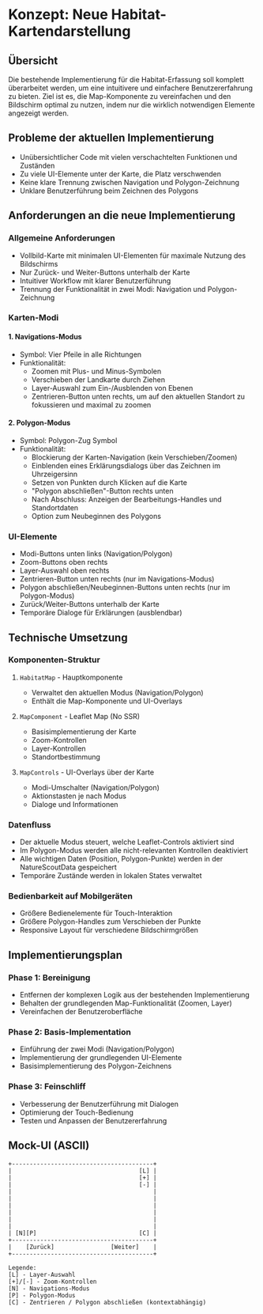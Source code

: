 # Konzept: Neue Habitat-Kartendarstellung

## Übersicht
Die bestehende Implementierung für die Habitat-Erfassung soll komplett überarbeitet werden, um eine intuitivere und einfachere Benutzererfahrung zu bieten. Ziel ist es, die Map-Komponente zu vereinfachen und den Bildschirm optimal zu nutzen, indem nur die wirklich notwendigen Elemente angezeigt werden.

## Probleme der aktuellen Implementierung
- Unübersichtlicher Code mit vielen verschachtelten Funktionen und Zuständen
- Zu viele UI-Elemente unter der Karte, die Platz verschwenden
- Keine klare Trennung zwischen Navigation und Polygon-Zeichnung
- Unklare Benutzerführung beim Zeichnen des Polygons

## Anforderungen an die neue Implementierung

### Allgemeine Anforderungen
- Vollbild-Karte mit minimalen UI-Elementen für maximale Nutzung des Bildschirms
- Nur Zurück- und Weiter-Buttons unterhalb der Karte
- Intuitiver Workflow mit klarer Benutzerführung
- Trennung der Funktionalität in zwei Modi: Navigation und Polygon-Zeichnung

### Karten-Modi

#### 1. Navigations-Modus
- Symbol: Vier Pfeile in alle Richtungen
- Funktionalität:
  - Zoomen mit Plus- und Minus-Symbolen
  - Verschieben der Landkarte durch Ziehen
  - Layer-Auswahl zum Ein-/Ausblenden von Ebenen
  - Zentrieren-Button unten rechts, um auf den aktuellen Standort zu fokussieren und maximal zu zoomen

#### 2. Polygon-Modus
- Symbol: Polygon-Zug Symbol
- Funktionalität:
  - Blockierung der Karten-Navigation (kein Verschieben/Zoomen)
  - Einblenden eines Erklärungsdialogs über das Zeichnen im Uhrzeigersinn
  - Setzen von Punkten durch Klicken auf die Karte
  - "Polygon abschließen"-Button rechts unten
  - Nach Abschluss: Anzeigen der Bearbeitungs-Handles und Standortdaten
  - Option zum Neubeginnen des Polygons

### UI-Elemente
- Modi-Buttons unten links (Navigation/Polygon)
- Zoom-Buttons oben rechts
- Layer-Auswahl oben rechts
- Zentrieren-Button unten rechts (nur im Navigations-Modus)
- Polygon abschließen/Neubeginnen-Buttons unten rechts (nur im Polygon-Modus)
- Zurück/Weiter-Buttons unterhalb der Karte
- Temporäre Dialoge für Erklärungen (ausblendbar)

## Technische Umsetzung

### Komponenten-Struktur
1. `HabitatMap` - Hauptkomponente
   - Verwaltet den aktuellen Modus (Navigation/Polygon)
   - Enthält die Map-Komponente und UI-Overlays

2. `MapComponent` - Leaflet Map (No SSR)
   - Basisimplementierung der Karte
   - Zoom-Kontrollen
   - Layer-Kontrollen
   - Standortbestimmung

3. `MapControls` - UI-Overlays über der Karte
   - Modi-Umschalter (Navigation/Polygon)
   - Aktionstasten je nach Modus
   - Dialoge und Informationen

### Datenfluss
- Der aktuelle Modus steuert, welche Leaflet-Controls aktiviert sind
- Im Polygon-Modus werden alle nicht-relevanten Kontrollen deaktiviert
- Alle wichtigen Daten (Position, Polygon-Punkte) werden in der NatureScoutData gespeichert
- Temporäre Zustände werden in lokalen States verwaltet

### Bedienbarkeit auf Mobilgeräten
- Größere Bedienelemente für Touch-Interaktion
- Größere Polygon-Handles zum Verschieben der Punkte
- Responsive Layout für verschiedene Bildschirmgrößen

## Implementierungsplan

### Phase 1: Bereinigung
- Entfernen der komplexen Logik aus der bestehenden Implementierung
- Behalten der grundlegenden Map-Funktionalität (Zoomen, Layer)
- Vereinfachen der Benutzeroberfläche

### Phase 2: Basis-Implementation
- Einführung der zwei Modi (Navigation/Polygon)
- Implementierung der grundlegenden UI-Elemente
- Basisimplementierung des Polygon-Zeichnens

### Phase 3: Feinschliff
- Verbesserung der Benutzerführung mit Dialogen
- Optimierung der Touch-Bedienung
- Testen und Anpassen der Benutzererfahrung

## Mock-UI (ASCII)
```
+----------------------------------------+
|                                    [L] |
|                                    [+] |
|                                    [-] |
|                                        |
|                                        |
|                                        |
|                                        |
|                                        |
|                                        |
| [N][P]                             [C] |
+----------------------------------------+
|    [Zurück]                [Weiter]    |
+----------------------------------------+

Legende:
[L] - Layer-Auswahl
[+]/[-] - Zoom-Kontrollen
[N] - Navigations-Modus
[P] - Polygon-Modus
[C] - Zentrieren / Polygon abschließen (kontextabhängig)
``` 